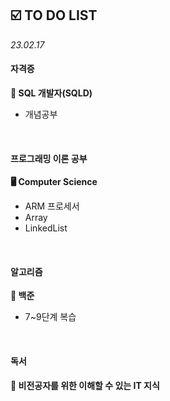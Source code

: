 ## ☑️ TO DO LIST
*23.02.17*

#### 자격증
<strong>💾 SQL 개발자(SQLD)</strong>
  - 개념공부
<br>

#### 프로그래밍 이론 공부
<strong>🖥️ Computer Science</strong>
  - ARM 프로세서
  - Array
  - LinkedList
<br>

#### 알고리즘
<strong>🥈 백준</strong>
  - 7~9단계 복습
<br>

#### 독서
<strong>🔖 비전공자를 위한 이해할 수 있는 IT 지식</strong>